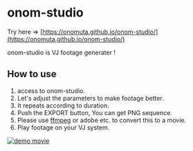 # onom-studio

Try here => [https://onomuta.github.io/onom-studio/](https://onomuta.github.io/onom-studio/)


onom-studio is VJ footage generater !


## How to use
1. access to onom-studio.
1. Let's adjust the parameters to make footage better.
1. It repeats according to duration.
1. Push the EXPORT button, You can get PNG sequence.
1. Please use [ffmpeg](https://www.google.co.jp/search?q=ffmpeg+gui&oq=ffmpeg+gui) or adobe etc. to convert this to a movie.
1. Play footage on your VJ system.

[![demo movie](https://img.youtube.com/vi/6gmcyvTO9dk/0.jpg)](https://www.youtube.com/watch?v=6gmcyvTO9dk)
